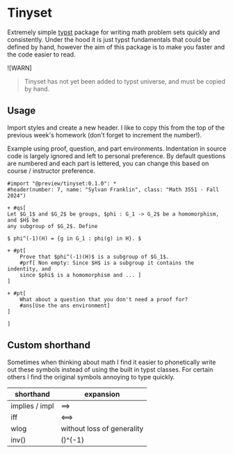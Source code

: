 # Tinyset
Extremely simple [typst](https://github.com/typst/typst) package for writing
math problem sets quickly and consistently. Under the hood it is just typst fundamentals that could be defined by hand, however the aim of this package is to make you faster and the code easier to read.

![WARN]
> Tinyset has not yet been added to typst universe, and must be copied by hand. 

## Usage
Import styles and create a new header. I like to copy this from the top of the
previous week's homework (don't forget to increment the number!).

Example using proof, question, and part environments. Indentation in source code is largely ignored and left to personal preference. By default questions are numbered and each part is lettered, you can change this based on course / instructor preference.

```typ
#import "@preview/tinyset:0.1.0": *
#header(number: 7, name: "Sylvan Franklin", class: "Math 3551 - Fall 2024")

+ #qs[
Let $G_1$ and $G_2$ be groups, $phi : G_1 -> G_2$ be a homomorphism, and $H$ be
any subgroup of $G_2$. Define

$ phi^(-1)(H) = {g in G_1 : phi(g) in H}. $

+ #pt[ 
    Prove that $phi^(-1)(H)$ is a subgroup of $G_1$.
    #prf[ Non empty: Since $H$ is a subgroup it contains the indentity, and
    since $phi$ is a homomorphism and ... ]
]

+ #pt[ 
    What about a question that you don't need a proof for?
    #ans[Use the ans environment]
]

]

```
## Custom shorthand

Sometimes when thinking about math I find it easier to phonetically write out these symbols instead of using the built in typst classes. For certain others I find the original symbols annoying to type quickly.  

| shorthand | expansion |
| --- | --- |
| implies / impl | ==> |
| iff | <==> |
| wlog | without loss of generality |
| inv(<expression>) | (<epression>)^(-1) |

